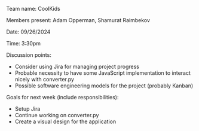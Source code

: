 Team name: CoolKids

Members present: Adam Opperman, Shamurat Raimbekov

Date: 09/26/2024

Time: 3:30pm

Discussion points: 

* Consider using Jira for managing project progress
* Probable necessity to have some JavaScript implementation to interact nicely with converter.py
* Possible software engineering models for the project (probably Kanban)

Goals for next week (include responsibilities):

* Setup Jira
* Continue working on converter.py
* Create a visual design for the application
